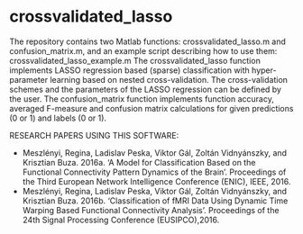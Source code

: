 # crossvalidated_lasso
The repository contains two Matlab functions: crossvalidated_lasso.m and confusion_matrix.m, and an example script describing 
how to use them: crossvalidated_lasso_example.m
The crossvalidated_lasso function implements LASSO regression based (sparse) classification with hyper-parameter learning 
based on nested cross-validation. The cross-validation schemes and the parameters of the LASSO regression can be defined 
by the user. 
The confusion_matrix function implements function accuracy, averaged F-measure and confusion matrix calculations for given
predictions (0 or 1) and labels (0 or 1).

RESEARCH PAPERS USING THIS SOFTWARE:
- Meszlényi, Regina, Ladislav Peska, Viktor Gál, Zoltán Vidnyánszky, and Krisztian Buza. 2016a. ‘A Model for Classification 
  Based on the Functional Connectivity Pattern Dynamics of the Brain’. Proceedings of the Third European Network Intelligence
  Conference (ENIC), IEEE, 2016.
- Meszlényi, Regina, Ladislav Peska, Viktor Gál, Zoltán Vidnyánszky, and Krisztian Buza. 2016b. ‘Classification of fMRI Data 
  Using Dynamic Time Warping Based Functional Connectivity Analysis’. Proceedings of the 24th Signal Processing Conference 
  (EUSIPCO),2016.

